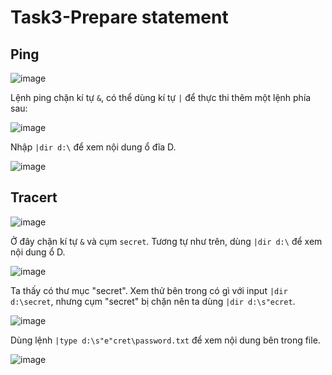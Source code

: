 # Task3-Prepare statement
## Ping
![image](https://github.com/4thuthu/Task3---prepare-statement/assets/146660348/d3498f2c-fe0b-4ed6-a170-4cb80ae7a3d7)


Lệnh ping chặn kí tự `&`, có thể dùng kí tự `|` để thực thi thêm một lệnh phía sau:


![image](https://github.com/4thuthu/Task3---prepare-statement/assets/146660348/5dffc204-368f-4994-9321-02272c71712f)


Nhập `|dir d:\` để xem nội dung ổ đĩa D.


![image](https://github.com/4thuthu/Task3---prepare-statement/assets/146660348/b8e2066c-f488-40b7-a2d5-1e912d2c1d86)



## Tracert
![image](https://github.com/4thuthu/Task3---prepare-statement/assets/146660348/a41ac272-4149-436b-b3f7-33189d63cebc)


Ở đây chặn kí tự `&` và cụm `secret`. Tương tự như trên, dùng `|dir d:\` để xem nội dung ổ D.


![image](https://github.com/4thuthu/Task3---prepare-statement/assets/146660348/5f81d265-b0b2-4182-b7f8-e9b85a42513f)


Ta thấy có thư mục "secret". Xem thử bên trong có gì với input `|dir d:\secret`, nhưng cụm "secret" bị chặn nên ta dùng `|dir d:\s"ecret`.


![image](https://github.com/4thuthu/Task3---prepare-statement/assets/146660348/26a69479-3ed3-40ae-80e0-1b4a6b141eeb)


Dùng lệnh `|type d:\s"e"cret\password.txt` để xem nội dung bên trong  file.


![image](https://github.com/4thuthu/Task3---prepare-statement/assets/146660348/89b938b1-a4da-4239-92fd-f325b33723ad)

